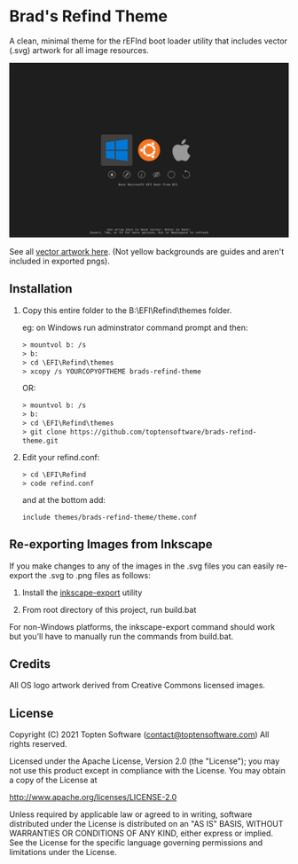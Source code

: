 # Brad's Refind Theme

A clean, minimal theme for the rEFInd boot loader utility that
includes vector (.svg) artwork for all image resources.

![Screenshot](screenshot.png)

See all [vector artwork here](https://raw.githubusercontent.com/toptensoftware/brads-refind-theme/main/icons/icons.svg). (Not yellow backgrounds are guides and
aren't included in exported pngs).

## Installation

1. Copy this entire folder to the B:\EFI\Refind\themes folder.

    eg: on Windows run adminstrator command prompt and then:

    ```
    > mountvol b: /s
    > b:
    > cd \EFI\Refind\themes
    > xcopy /s YOURCOPYOFTHEME brads-refind-theme
    ```

    OR:

    ```
    > mountvol b: /s
    > b:
    > cd \EFI\Refind\themes
    > git clone https://github.com/toptensoftware/brads-refind-theme.git
    ```
    

2. Edit your refind.conf:

    ```
    > cd \EFI\Refind
    > code refind.conf
    ```
    
    and at the bottom add:

    ```
    include themes/brads-refind-theme/theme.conf
    ```


## Re-exporting Images from Inkscape

If you make changes to any of the images in the .svg files you can easily
re-export the .svg to .png files as follows:

1. Install the [inkscape-export](https://www.npmjs.com/package/inkscape-export) 
   utility

2. From root directory of this project, run build.bat

For non-Windows platforms, the inkscape-export command should work but you'll
have to manually run the commands from build.bat.


## Credits

All OS logo artwork derived from Creative Commons licensed images.


## License

Copyright (C) 2021 Topten Software (contact@toptensoftware.com)
All rights reserved.

Licensed under the Apache License, Version 2.0 (the "License");
you may not use this product except in compliance with the License.
You may obtain a copy of the License at

<http://www.apache.org/licenses/LICENSE-2.0>

Unless required by applicable law or agreed to in writing, software
distributed under the License is distributed on an "AS IS" BASIS,
WITHOUT WARRANTIES OR CONDITIONS OF ANY KIND, either express or implied.
See the License for the specific language governing permissions and
limitations under the License.
